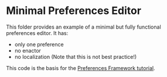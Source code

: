 # Minimal Preferences Editor

This folder provides an example of a minimal but fully functional preferences editor. It has:

- only one preference
- no enactor
- no localization (Note that this is not best practice!)

This code is the basis for the
[Preferences Framework tutorial](http://docs.fluidproject.org/infusion/development/tutorial-prefsFramework/CreatingAPrefsEditor.html).

